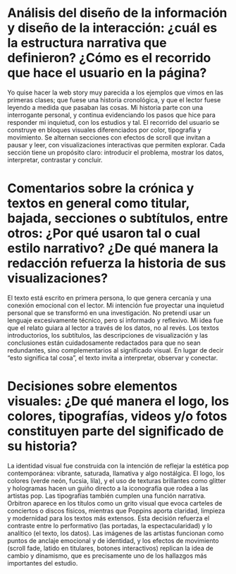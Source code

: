 # Análisis del diseño de la información y diseño de la interacción: ¿cuál es la estructura narrativa que definieron? ¿Cómo es el recorrido que hace el usuario en la página?
Yo quise hacer la web story muy parecida a los ejemplos que vimos en las primeras clases; que fuese una historia cronológica, y que el lector fuese leyendo a medida que pasaban las cosas. Mi historia parte con una interrogante personal, y continua evidenciando los pasos que hice para responder mi inquietud, con los estudios y tal. El recorrido del usuario se construye en bloques visuales diferenciados por color, tipografía y movimiento. Se alternan secciones con efectos de scroll que invitan a pausar y leer, con visualizaciones interactivas que permiten explorar. Cada sección tiene un propósito claro: introducir el problema, mostrar los datos, interpretar, contrastar y concluir. 

# Comentarios sobre la crónica y textos en general como titular, bajada, secciones o subtítulos, entre otros: ¿Por qué usaron tal o cual estilo narrativo? ¿De qué manera la redacción refuerza la historia de sus visualizaciones?

El texto está escrito en primera persona, lo que genera cercanía y una conexión emocional con el lector. Mi intención fue proyectar una inquietud personal que se transformó en una investigación. No pretendí usar un lenguaje excesivamente técnico, pero sí informado y reflexivo. Mi idea fue que el relato guiara al lector a través de los datos, no al revés. Los textos introductorios, los subtítulos, las descripciones de visualización y las conclusiones están cuidadosamente redactados para que no sean redundantes, sino complementarios al significado visual. En lugar de decir “esto significa tal cosa”, el texto invita a interpretar, observar y conectar.

# Decisiones sobre elementos visuales: ¿De qué manera el logo, los colores, tipografías, videos y/o fotos constituyen parte del significado de su historia?
La identidad visual fue construida con la intención de reflejar la estética pop contemporánea: vibrante, saturada, llamativa y algo nostálgica. El logo, los colores (verde neón, fucsia, lila), y el uso de texturas brillantes como glitter y hologramas hacen un guiño directo a la iconografía que rodea a las artistas pop.
Las tipografías también cumplen una función narrativa. Orbitron aparece en los títulos como un grito visual que evoca carteles de conciertos o discos físicos, mientras que Poppins aporta claridad, limpieza y modernidad para los textos más extensos. Esta decisión refuerza el contraste entre lo performativo (las portadas, la espectacularidad) y lo analítico (el texto, los datos).
Las imágenes de las artistas funcionan como puntos de anclaje emocional y de identidad, y los efectos de movimiento (scroll fade, latido en titulares, botones interactivos) replican la idea de cambio y dinamismo, que es precisamente uno de los hallazgos más importantes del estudio.

